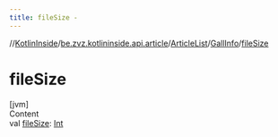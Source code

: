 ```yaml
---
title: fileSize -
---
```

//[KotlinInside](../../../index.md)/[be.zvz.kotlininside.api.article](../../index.md)/[ArticleList](../index.md)/[GallInfo](index.md)/[fileSize](file-size.md)



# fileSize  
[jvm]  
Content  
val [fileSize](file-size.md): [Int](https://kotlinlang.org/api/latest/jvm/stdlib/kotlin/-int/index.html)  




